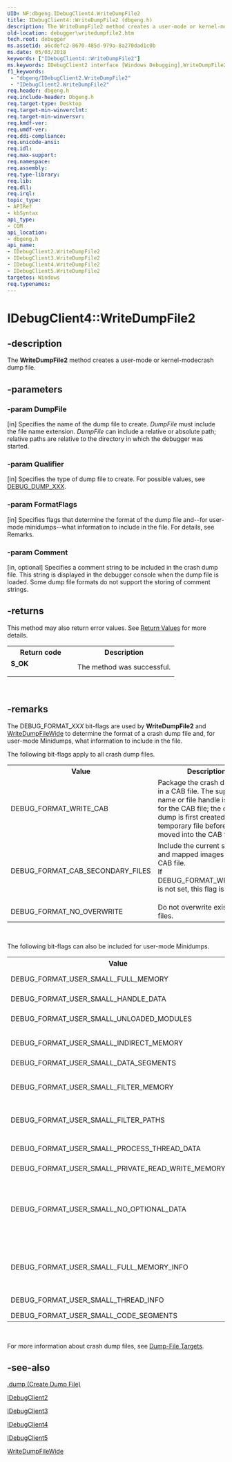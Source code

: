 ```yaml
---
UID: NF:dbgeng.IDebugClient4.WriteDumpFile2
title: IDebugClient4::WriteDumpFile2 (dbgeng.h)
description: The WriteDumpFile2 method creates a user-mode or kernel-modecrash dump file.
old-location: debugger\writedumpfile2.htm
tech.root: debugger
ms.assetid: a6cdefc2-8670-485d-979a-8a270dad1c0b
ms.date: 05/03/2018
keywords: ["IDebugClient4::WriteDumpFile2"]
ms.keywords: IDebugClient2 interface [Windows Debugging],WriteDumpFile2 method, IDebugClient2::WriteDumpFile2, IDebugClient3 interface [Windows Debugging],WriteDumpFile2 method, IDebugClient3::WriteDumpFile2, IDebugClient4 interface [Windows Debugging],WriteDumpFile2 method, IDebugClient4.WriteDumpFile2, IDebugClient4::WriteDumpFile2, IDebugClient5 interface [Windows Debugging],WriteDumpFile2 method, IDebugClient5::WriteDumpFile2, IDebugClient_6ce4aeba-f7a6-4872-9ff2-baf3b3165471.xml, WriteDumpFile2, WriteDumpFile2 method [Windows Debugging], WriteDumpFile2 method [Windows Debugging],IDebugClient2 interface, WriteDumpFile2 method [Windows Debugging],IDebugClient3 interface, WriteDumpFile2 method [Windows Debugging],IDebugClient4 interface, WriteDumpFile2 method [Windows Debugging],IDebugClient5 interface, dbgeng/IDebugClient2::WriteDumpFile2, dbgeng/IDebugClient3::WriteDumpFile2, dbgeng/IDebugClient4::WriteDumpFile2, dbgeng/IDebugClient5::WriteDumpFile2, debugger.writedumpfile2
f1_keywords:
 - "dbgeng/IDebugClient2.WriteDumpFile2"
 - "IDebugClient2.WriteDumpFile2"
req.header: dbgeng.h
req.include-header: Dbgeng.h
req.target-type: Desktop
req.target-min-winverclnt: 
req.target-min-winversvr: 
req.kmdf-ver: 
req.umdf-ver: 
req.ddi-compliance: 
req.unicode-ansi: 
req.idl: 
req.max-support: 
req.namespace: 
req.assembly: 
req.type-library: 
req.lib: 
req.dll: 
req.irql: 
topic_type:
- APIRef
- kbSyntax
api_type:
- COM
api_location:
- dbgeng.h
api_name:
- IDebugClient2.WriteDumpFile2
- IDebugClient3.WriteDumpFile2
- IDebugClient4.WriteDumpFile2
- IDebugClient5.WriteDumpFile2
targetos: Windows
req.typenames: 
---
```


# IDebugClient4::WriteDumpFile2


## -description


The <b>WriteDumpFile2</b> method creates a user-mode or kernel-modecrash dump file.


## -parameters




### -param DumpFile 
[in]
Specifies the name of the dump file to create.  <i>DumpFile</i> must include the file name extension.  <i>DumpFile</i> can include a relative or absolute path; relative paths are relative to the directory in which the debugger was started.


### -param Qualifier 
[in]
Specifies the type of dump file to create.  For possible values, see <a href="https://docs.microsoft.com/previous-versions/ff541472(v=vs.85)">DEBUG_DUMP_XXX</a>.


### -param FormatFlags 
[in]
Specifies flags that determine the format of the dump file and--for user-mode minidumps--what information to include in the file.  For details, see Remarks.


### -param Comment 
[in, optional]
Specifies a comment string to be included in the crash dump file.  This string is displayed in the debugger console when the dump file is loaded.  Some dump file formats do not support the storing of comment strings.


## -returns



This method may also return error values.  See <a href="https://docs.microsoft.com/windows-hardware/drivers/debugger/hresult-values">Return Values</a> for more details.

<table>
<tr>
<th>Return code</th>
<th>Description</th>
</tr>
<tr>
<td width="40%">
<dl>
<dt><b>S_OK</b></dt>
</dl>
</td>
<td width="60%">
The method was successful.

</td>
</tr>
</table>
 




## -remarks



The DEBUG_FORMAT_<i>XXX</i> bit-flags are used by <b>WriteDumpFile2</b> and <a href="https://docs.microsoft.com/windows-hardware/drivers/ddi/dbgeng/nf-dbgeng-idebugclient5-writedumpfilewide">WriteDumpFileWide</a> to determine the format of a crash dump file and, for user-mode Minidumps, what information to include in the file.

The following bit-flags apply to all crash dump files.

<table>
<tr>
<th>Value</th>
<th>Description</th>
</tr>
<tr>
<td>
DEBUG_FORMAT_WRITE_CAB

</td>
<td>
Package the crash dump file in a CAB file.  The supplied file name or file handle is used for the CAB file; the crash dump is first created in a temporary file before being moved into the CAB file.

</td>
</tr>
<tr>
<td>
DEBUG_FORMAT_CAB_SECONDARY_FILES

</td>
<td>

<dl>
<dt>Include the current symbols and mapped images in the CAB file.</dt>
<dt>If DEBUG_FORMAT_WRITE_CAB is not set, this flag is ignored.</dt>
</dl>


</td>
</tr>
<tr>
<td>
DEBUG_FORMAT_NO_OVERWRITE

</td>
<td>
Do not overwrite existing files.

</td>
</tr>
</table>
 

The following bit-flags can also be included for user-mode Minidumps.

<table>
<tr>
<th>Value</th>
<th>Description</th>
</tr>
<tr>
<td>
DEBUG_FORMAT_USER_SMALL_FULL_MEMORY

</td>
<td>
Add full memory data.  All accessible committed pages owned by the target application will be included.

</td>
</tr>
<tr>
<td>
DEBUG_FORMAT_USER_SMALL_HANDLE_DATA

</td>
<td>
Add data about the handles that are associated with the target application.

</td>
</tr>
<tr>
<td>
DEBUG_FORMAT_USER_SMALL_UNLOADED_MODULES

</td>
<td>
Add unloaded module information.  This information is available only in Windows Server 2003 and later versions of Windows.

</td>
</tr>
<tr>
<td>
DEBUG_FORMAT_USER_SMALL_INDIRECT_MEMORY

</td>
<td>
Add indirect memory.  A small region of memory that surrounds any address that is referenced by a pointer on the stack or backing store is included.

</td>
</tr>
<tr>
<td>
DEBUG_FORMAT_USER_SMALL_DATA_SEGMENTS

</td>
<td>
Add all data segments within the executable images.

</td>
</tr>
<tr>
<td>
DEBUG_FORMAT_USER_SMALL_FILTER_MEMORY

</td>
<td>
Set to zero all of the memory on the stack and in the backing store that is not useful for recreating the stack trace.  This can make compression of the Minidump more efficient and increase privacy by removing unnecessary information.

</td>
</tr>
<tr>
<td>
DEBUG_FORMAT_USER_SMALL_FILTER_PATHS

</td>
<td>
Remove the module paths, leaving only the module names.  This is useful for protecting privacy by hiding the directory structure (which may contain the user's name).

</td>
</tr>
<tr>
<td>
DEBUG_FORMAT_USER_SMALL_PROCESS_THREAD_DATA

</td>
<td>
Add the process environment block (PEB) and thread environment block (TEB).  This flag can be used to provide Windows system information for threads and processes.

</td>
</tr>
<tr>
<td>
DEBUG_FORMAT_USER_SMALL_PRIVATE_READ_WRITE_MEMORY

</td>
<td>
Add all committed private read-write memory pages.

</td>
</tr>
<tr>
<td>
DEBUG_FORMAT_USER_SMALL_NO_OPTIONAL_DATA

</td>
<td>

<dl>
<dt>Prevent privacy-sensitive data from being included in the Minidump.  Currently, this flag excludes from the Minidump data that would have been added due to the following flags being set:</dt>
<dt>DEBUG_FORMAT_USER_SMALL_PROCESS_THREAD_DATA,</dt>
<dt>DEBUG_FORMAT_USER_SMALL_FULL_MEMORY,</dt>
<dt>DEBUG_FORMAT_USER_SMALL_INDIRECT_MEMORY,</dt>
<dt>DEBUG_FORMAT_USER_SMALL_PRIVATE_READ_WRITE_MEMORY.</dt>
</dl>


</td>
</tr>
<tr>
<td>
DEBUG_FORMAT_USER_SMALL_FULL_MEMORY_INFO

</td>
<td>
Add all basic memory information.  This is the information returned by the <a href="https://docs.microsoft.com/windows-hardware/drivers/ddi/dbgeng/nf-dbgeng-idebugdataspaces2-queryvirtual">QueryVirtual</a> method.  The information for all memory is included, not just valid memory, which allows the debugger to reconstruct the complete virtual memory layout from the Minidump.

</td>
</tr>
<tr>
<td>
DEBUG_FORMAT_USER_SMALL_THREAD_INFO

</td>
<td>
Add additional thread information, which includes execution time, start time, exit time, start address, and exit status.

</td>
</tr>
<tr>
<td>
DEBUG_FORMAT_USER_SMALL_CODE_SEGMENTS

</td>
<td>
Add all code segments with the executable images.

</td>
</tr>
</table>
 

For more information about crash dump files, see <a href="https://docs.microsoft.com/windows-hardware/drivers/debugger/dump-file-targets">Dump-File Targets</a>.




## -see-also




<a href="https://docs.microsoft.com/windows-hardware/drivers/debugger/-dump--create-dump-file-">.dump (Create Dump File)</a>



<a href="https://docs.microsoft.com/windows-hardware/drivers/ddi/dbgeng/nn-dbgeng-idebugclient2">IDebugClient2</a>



<a href="https://docs.microsoft.com/windows-hardware/drivers/ddi/dbgeng/nn-dbgeng-idebugclient3">IDebugClient3</a>



<a href="https://docs.microsoft.com/windows-hardware/drivers/ddi/dbgeng/nn-dbgeng-idebugclient4">IDebugClient4</a>



<a href="https://docs.microsoft.com/windows-hardware/drivers/ddi/dbgeng/nn-dbgeng-idebugclient5">IDebugClient5</a>



<a href="https://docs.microsoft.com/windows-hardware/drivers/ddi/dbgeng/nf-dbgeng-idebugclient5-writedumpfilewide">WriteDumpFileWide</a>
 

 

